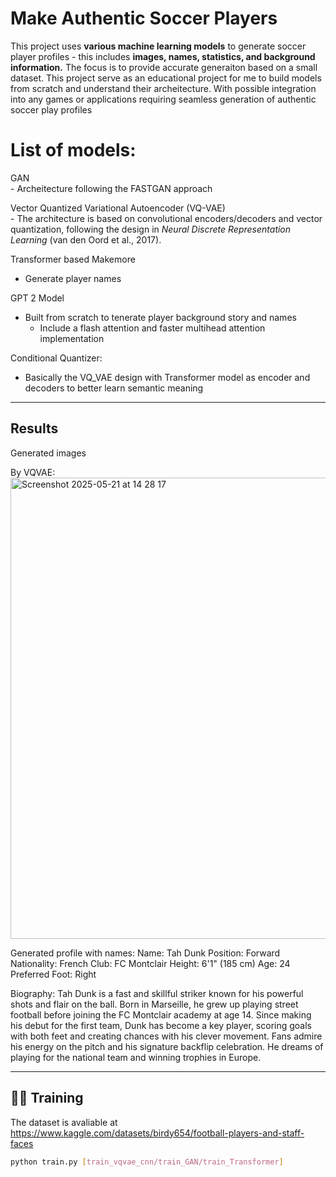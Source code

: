 # Make Authentic Soccer Players

This project uses **various machine learning models** to generate soccer player profiles - this includes **images, names, statistics, and background information.** The focus is to provide accurate generaiton based on a small dataset. This project serve as an educational project for me to build models from scratch and understand their archeitecture. With possible integration into any games or applications requiring seamless generation of authentic soccer play profiles

# List of models:
  GAN  
    - Archeitecture following the FASTGAN approach   
    
  Vector Quantized Variational Autoencoder (VQ-VAE)  
      - The architecture is based on convolutional encoders/decoders and vector quantization, following the design in *Neural Discrete Representation Learning* (van den Oord et al., 2017). 
 
 Transformer based Makemore  
   - Generate player names
     
GPT 2 Model
  - Built from scratch to tenerate player background story and names
    - Include a flash attention and faster multihead attention implementation
      
  Conditional Quantizer:  
  - Basically the VQ_VAE design with Transformer model as encoder and decoders to better learn semantic meaning
  

---

## Results

Generated images

By VQVAE:
<img width="738" alt="Screenshot 2025-05-21 at 14 28 17" src="https://github.com/user-attachments/assets/db273cc2-a8c9-4961-9740-00abf405d524" />

Generated profile with names:
Name: Tah Dunk
Position: Forward
Nationality: French
Club: FC Montclair
Height: 6'1" (185 cm)
Age: 24
Preferred Foot: Right

Biography:
Tah Dunk is a fast and skillful striker known for his powerful shots and flair on the ball. Born in Marseille, he grew up playing street football before joining the FC Montclair academy at age 14. Since making his debut for the first team, Dunk has become a key player, scoring goals with both feet and creating chances with his clever movement. Fans admire his energy on the pitch and his signature backflip celebration. He dreams of playing for the national team and winning trophies in Europe.


---

## 🏃‍♂️ Training

The dataset is avaliable at https://www.kaggle.com/datasets/birdy654/football-players-and-staff-faces

```bash
python train.py [train_vqvae_cnn/train_GAN/train_Transformer]



